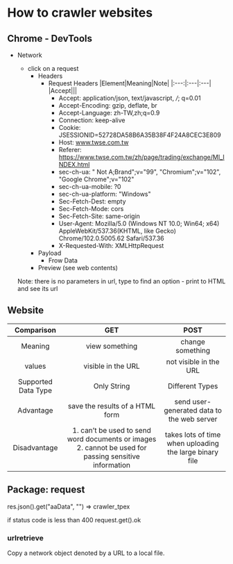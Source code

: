 # How to crawler websites

## Chrome - DevTools 
* Network
    * click on a request
        * Headers
            * Request Headers
                |Element|Meaning|Note|
                |:---:|:---|:---|
                |Accept|||
                * Accept: application/json, text/javascript, */*; q=0.01
                * Accept-Encoding: gzip, deflate, br
                * Accept-Language: zh-TW,zh;q=0.9
                * Connection: keep-alive
                * Cookie: JSESSIONID=52728DA58B6A35B38F4F24A8CEC3E809
                * Host: www.twse.com.tw
                * Referer: https://www.twse.com.tw/zh/page/trading/exchange/MI_INDEX.html
                * sec-ch-ua: " Not A;Brand";v="99", "Chromium";v="102", "Google Chrome";v="102"
                * sec-ch-ua-mobile: ?0
                * sec-ch-ua-platform: "Windows"
                * Sec-Fetch-Dest: empty
                * Sec-Fetch-Mode: cors
                * Sec-Fetch-Site: same-origin
                * User-Agent: Mozilla/5.0 (Windows NT 10.0; Win64; x64) AppleWebKit/537.36(KHTML, like Gecko) Chrome/102.0.5005.62 Safari/537.36
                * X-Requested-With: XMLHttpRequest
        * Payload
            * Frow Data
        * Preview (see web contents)

    Note: there is no parameters in url, type to find an option - print to HTML and see its url 


## Website
|Comparison| GET | POST |
|:---:| :---: | :---: |
|Meaning|view something|change something|
|values|visible in the URL|not visible in the URL|
|Supported Data Type|Only String|Different Types|
|Advantage|save the results of a HTML form|send user-generated data to the web server|
|Disadvantage|1. can’t be used to send word documents or images 2. cannot be used for passing sensitive information|takes lots of time when uploading the large binary file|

## Package: request

res.json().get("aaData", "") => crawler_tpex

if status code is less than 400
    request.get().ok

### urlretrieve
Copy a network object denoted by a URL to a local file.